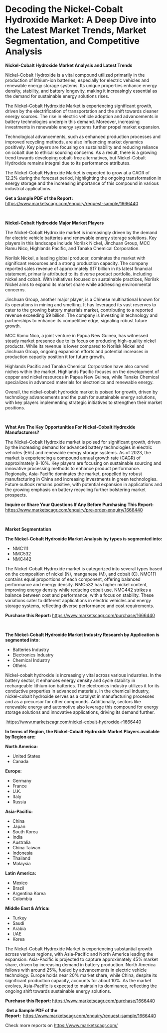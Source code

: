 <p><h1>Decoding the Nickel-Cobalt Hydroxide Market: A Deep Dive into the Latest Market Trends, Market Segmentation, and Competitive Analysis</h1></p><p><strong>Nickel-Cobalt Hydroxide Market Analysis and Latest Trends</strong></p>
<p><p>Nickel-Cobalt Hydroxide is a vital compound utilized primarily in the production of lithium-ion batteries, especially for electric vehicles and renewable energy storage systems. Its unique properties enhance energy density, stability, and battery longevity, making it increasingly essential as the demand for sustainable energy solutions rises.</p><p>The Nickel-Cobalt Hydroxide Market is experiencing significant growth, driven by the electrification of transportation and the shift towards cleaner energy sources. The rise in electric vehicle adoption and advancements in battery technologies underpin this demand. Moreover, increasing investments in renewable energy systems further propel market expansion. </p><p>Technological advancements, such as enhanced production processes and improved recycling methods, are also influencing market dynamics positively. Key players are focusing on sustainability and reducing reliance on cobalt due to ethical sourcing concerns. As a result, there is a growing trend towards developing cobalt-free alternatives, but Nickel-Cobalt Hydroxide remains integral due to its performance attributes.</p><p>The Nickel-Cobalt Hydroxide Market is expected to grow at a CAGR of 12.2% during the forecast period, highlighting the ongoing transformation in energy storage and the increasing importance of this compound in various industrial applications.</p></p>
<p><strong>Get a Sample PDF of the Report:&nbsp;</strong> <a href="https://www.marketscagr.com/enquiry/request-sample/1666440?utm_campaign=2208&utm_medium=2&utm_source=Github&utm_content=ia&utm_term=02022025&utm_id=nickel-cobalt-hydroxide">https://www.marketscagr.com/enquiry/request-sample/1666440</a></p>
<p>&nbsp;</p>
<p><strong>Nickel-Cobalt Hydroxide Major Market Players</strong></p>
<p><p>The Nickel-Cobalt Hydroxide market is increasingly driven by the demand for electric vehicle batteries and renewable energy storage solutions. Key players in this landscape include Norilsk Nickel, Jinchuan Group, MCC Ramu Nico, Highlands Pacific, and Tanaka Chemical Corporation.</p><p>Norilsk Nickel, a leading global producer, dominates the market with significant resources and a strong production capacity. The company reported sales revenue of approximately $17 billion in its latest financial statement, primarily attributed to its diverse product portfolio, including nickel and cobalt. With initiatives focused on sustainable practices, Norilsk Nickel aims to expand its market share while addressing environmental concerns.</p><p>Jinchuan Group, another major player, is a Chinese multinational known for its operations in mining and smelting. It has leveraged its vast reserves to cater to the growing battery materials market, contributing to a reported revenue exceeding $9 billion. The company is investing in technology and partnerships to enhance its competitive edge, signaling robust future growth.</p><p>MCC Ramu Nico, a joint venture in Papua New Guinea, has witnessed steady market presence due to its focus on producing high-quality nickel products. While its revenue is lower compared to Norilsk Nickel and Jinchuan Group, ongoing expansion efforts and potential increases in production capacity position it for future growth. </p><p>Highlands Pacific and Tanaka Chemical Corporation have also carved niches within the market. Highlands Pacific focuses on the development of copper and nickel resources in Papua New Guinea, while Tanaka Chemical specializes in advanced materials for electronics and renewable energy. </p><p>Overall, the nickel-cobalt hydroxide market is poised for growth, driven by technology advancements and the push for sustainable energy solutions, with key players implementing strategic initiatives to strengthen their market positions.</p></p>
<p>&nbsp;</p>
<p><strong>What Are The Key Opportunities For Nickel-Cobalt Hydroxide Manufacturers?</strong></p>
<p><p>The Nickel-Cobalt Hydroxide market is poised for significant growth, driven by the increasing demand for advanced battery technologies in electric vehicles (EVs) and renewable energy storage systems. As of 2023, the market is experiencing a compound annual growth rate (CAGR) of approximately 8-10%. Key players are focusing on sustainable sourcing and innovative processing methods to enhance product performance. Regionally, Asia-Pacific dominates the market, propelled by robust manufacturing in China and increasing investments in green technologies. Future outlook remains positive, with potential expansion in applications and the growing emphasis on battery recycling further bolstering market prospects.</p></p>
<p><strong>Inquire or Share Your Questions If Any Before Purchasing This Report:</strong> <a href="https://www.marketscagr.com/enquiry/pre-order-enquiry/1666440?utm_campaign=2208&utm_medium=2&utm_source=Github&utm_content=ia&utm_term=02022025&utm_id=nickel-cobalt-hydroxide">https://www.marketscagr.com/enquiry/pre-order-enquiry/1666440</a></p>
<p>&nbsp;</p>
<p><strong>Market Segmentation</strong></p>
<p><strong>The Nickel-Cobalt Hydroxide Market Analysis by types is segmented into:</strong></p>
<p><ul><li>NMC111</li><li>NMC532</li><li>NMC442</li></ul></p>
<p><p>The Nickel-Cobalt Hydroxide market is categorized into several types based on the composition of nickel (N), manganese (M), and cobalt (C). NMC111 contains equal proportions of each component, offering balanced performance and energy density. NMC532 has higher nickel content, improving energy density while reducing cobalt use. NMC442 strikes a balance between cost and performance, with a focus on stability. These variations cater to different applications in electric vehicles and energy storage systems, reflecting diverse performance and cost requirements.</p></p>
<p><strong>Purchase this Report:&nbsp;</strong><a href="https://www.marketscagr.com/purchase/1666440?utm_campaign=2208&utm_medium=2&utm_source=Github&utm_content=ia&utm_term=02022025&utm_id=nickel-cobalt-hydroxide">https://www.marketscagr.com/purchase/1666440</a></p>
<p>&nbsp;</p>
<p><strong>The Nickel-Cobalt Hydroxide Market Industry Research by Application is segmented into:</strong></p>
<p><ul><li>Batteries Industry</li><li>Electronics Industry</li><li>Chemical Industry</li><li>Others</li></ul></p>
<p><p>Nickel-cobalt hydroxide is increasingly vital across various industries. In the battery sector, it enhances energy density and cycle stability in rechargeable lithium-ion batteries. The electronics industry utilizes it for its conductive properties in advanced materials. In the chemical industry, nickel-cobalt hydroxide serves as a catalyst in manufacturing processes and as a precursor for other compounds. Additionally, sectors like renewable energy and automotive also leverage this compound for energy storage solutions and innovative applications, driving its demand further.</p></p>
<p><a href="https://www.marketscagr.com/nickel-cobalt-hydroxide-r1666440?utm_campaign=2208&utm_medium=2&utm_source=Github&utm_content=ia&utm_term=02022025&utm_id=nickel-cobalt-hydroxide">&nbsp;https://www.marketscagr.com/nickel-cobalt-hydroxide-r1666440</a></p>
<p><strong>In terms of Region, the Nickel-Cobalt Hydroxide Market Players available by Region are:</strong></p>
<p>
    <p> <strong> North America: </strong>
        <ul>
            <li>United States</li>
            <li>Canada</li>
        </ul>
        </p> 
    <p> <strong> Europe: </strong>
        <ul>
            <li>Germany</li>
            <li>France</li>
            <li>U.K.</li>
            <li>Italy</li>
            <li>Russia</li>
        </ul>
        </p> 
    <p> <strong> Asia-Pacific: </strong>
        <ul>
            <li>China</li>
            <li>Japan</li>
            <li>South Korea</li>
            <li>India</li>
            <li>Australia</li>
            <li>China Taiwan</li>
            <li>Indonesia</li>
            <li>Thailand</li>
            <li>Malaysia</li>
        </ul>
        </p> 
    <p> <strong> Latin America: </strong>
        <ul>
            <li>Mexico</li>
            <li>Brazil</li>
            <li>Argentina Korea</li>
            <li>Colombia</li>
        </ul>
        </p> 
    <p> <strong> Middle East & Africa: </strong>
        <ul>
            <li>Turkey</li>
            <li>Saudi</li>
            <li>Arabia</li>
            <li>UAE</li>
            <li>Korea</li>
        </ul>
    </p>
    </p>
<p><p>The Nickel-Cobalt Hydroxide Market is experiencing substantial growth across various regions, with Asia-Pacific and North America leading the expansion. Asia-Pacific is projected to capture approximately 45% market share, driven by increasing demand in battery production. North America follows with around 25%, fueled by advancements in electric vehicle technology. Europe holds near 20% market share, while China, despite its significant production capacity, accounts for about 10%. As the market evolves, Asia-Pacific is expected to maintain its dominance, reflecting the ongoing shift towards sustainable energy solutions.</p></p>
<p><strong>Purchase this Report: </strong><a href="https://www.marketscagr.com/purchase/1666440?utm_campaign=2208&utm_medium=2&utm_source=Github&utm_content=ia&utm_term=02022025&utm_id=nickel-cobalt-hydroxide">https://www.marketscagr.com/purchase/1666440</a></p>
<p>&nbsp;<strong>Get a Sample PDF of the Report:&nbsp;&nbsp;</strong><a href="https://www.marketscagr.com/enquiry/request-sample/1666440?utm_campaign=2208&utm_medium=2&utm_source=Github&utm_content=ia&utm_term=02022025&utm_id=nickel-cobalt-hydroxide">https://www.marketscagr.com/enquiry/request-sample/1666440</a></p>
<p><strong></strong></p>
<p>Check more reports on <a href="https://www.marketscagr.com/?utm_campaign=2208&utm_medium=2&utm_source=Github&utm_content=ia&utm_term=02022025&utm_id=nickel-cobalt-hydroxide">https://www.marketscagr.com/</a></p>